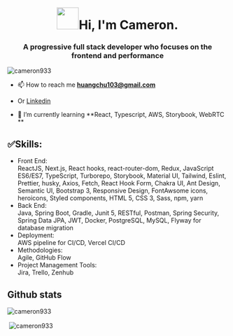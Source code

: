 <h1 align="center"><img src="https://media.giphy.com/media/fSptAINJfyGe3oPHNZ/giphy.gif" width="50">Hi, I'm Cameron. </h1>
<h3 align="center">A progressive full stack developer who focuses on the frontend and performance</h3>

<p align="left"> <img src="https://komarev.com/ghpvc/?username=cameron933&label=Profile%20views&color=orange&style=flat-square" alt="cameron933" /> </p>

- 📫 How to reach me **huangchu103@gmail.com**
- Or <a href="https://linkedin.com/in/chu-huang" target="blank">Linkedin</a>

- 🌱 I’m currently learning **React, Typescript, AWS, Storybook, WebRTC **

## ✅Skills:
- Front End: <br />
 ReactJS, Next.js, React hooks, react-router-dom, Redux, JavaScript ES6/ES7, TypeScript, Turborepo, Storybook, Material UI, Tailwind, Eslint, Prettier, husky, Axios, Fetch, React Hook Form, Chakra UI, Ant Design, Semantic UI, Bootstrap 3, Responsive Design, FontAwsome icons, heroicons, Styled components, HTML 5, CSS 3, Sass, npm, yarn<br />
- Back End: <br />
 Java, Spring Boot, Gradle, Junit 5, RESTful, Postman, Spring Security, Spring Data JPA, JWT, Docker, PostgreSQL, MySQL, Flyway for database migration<br />
- Deployment: <br />
 AWS pipeline for CI/CD, Vercel CI/CD <br />
- Methodologies: <br />
 Agile, GitHub Flow <br />
- Project Management Tools: <br />
 Jira, Trello, Zenhub <br />

## Github stats

<p><img align="center" src="https://github-readme-stats.vercel.app/api?username=cameron933&count_private=true&show_icons=true&bg_color=140deg,ff6a00,904e95&title_color=ffffff&icon_color=ffffaf&text_color=ffffff" alt="cameron933" /></p>

<p>&nbsp;<img align="center" src="https://github-readme-stats.vercel.app/api/top-langs/?username=cameron933&count_private=true&layout=compact&bg_color=140deg,904e95,ff6a00&title_color=ffffff&icon_color=ffffaf&text_color=ffffff" alt="cameron933" /></p>

